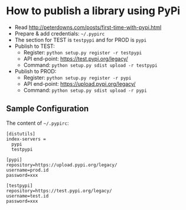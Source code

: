 # How to publish a library using PyPi

* Read http://peterdowns.com/posts/first-time-with-pypi.html
* Prepare & add credentials: `~/.pypirc`
* The section for TEST is `testpypi` and for PROD is `pypi`
* Publish to TEST:
  * Register: `python setup.py register -r testpypi`
  * API end-point: https://test.pypi.org/legacy/
  * Command: `python setup.py sdist upload -r testpypi`
* Publish to PROD:
  * Register: `python setup.py register -r pypi`
  * API end-point: https://upload.pypi.org/legacy/
  * Command: `python setup.py sdist upload -r pypi`

## Sample Configuration

The content of `~/.pypirc`:

```
[distutils]
index-servers =
  pypi
  testpypi

[pypi]
repository=https://upload.pypi.org/legacy/
username=prod.id
password=xxx

[testpypi]
repository=https://test.pypi.org/legacy/
username=test.id
password=xxx
```
